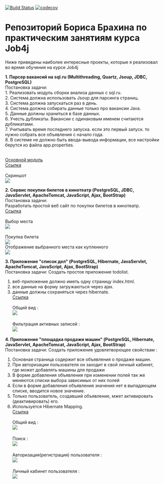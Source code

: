 [![Build Status](https://travis-ci.org/brakhin/job4j.svg?branch=master)](https://travis-ci.org/brakhin/job4j)
[![codecov](https://codecov.io/gh/brakhin/job4j/branch/master/graph/badge.svg)](https://codecov.io/gh/brakhin/job4j)

# Репозиторий Бориса Брахина по практическим занятиям курса Job4j  
Ниже приведены наиболее интересные проекты, которые я реализовал во время обучения на курсе Job4j

<b>1. Парсер вакансий на sql.ru (Multithreading, Quartz, Jsoup, JDBC, PostgreSQL)</b>
<br>Постановка задачи:
<br>1. Реализовать модуль сборки анализа данных с sql.ru.
<br>2. Система должна использовать Jsoup для парсинга страниц.
<br>3. Система должна запускаться раз в день.
<br>4. Система должна собирать данные только про вакансии Java.
<br>5. Данные должны храниться в базе данных. 
<br>6. Учесть дубликаты. Вакансии с одинаковым именем считаются дубликатами.
<br>7. Учитывать время последнего запуска. если это первый запуск. то нужно собрать все объявления с начало года.
<br>8. В системе не должно быть ввода-вывода информации, все настройки берутся из файла app.properties.   
   
<br><a href="https://github.com/brakhin/job4j/blob/master/2_sql/src/main/java/ru/bgbrakhi/sql/jobparser/SqlRuParser.java">Основной модуль</a>
<br><a href="https://github.com/brakhin/job4j/tree/master/2_sql/src/main/java/ru/bgbrakhi/sql/jobparser">Ссылка</a> 
<br><br>Скриншот
<br><img src="2_sql/Screenshot.jpg">

<b>2. Сервис покупки билетов в кинотеатр (PostgreSQL, JDBC, JavaServlet, ApacheTomcat, JavaScript, Ajax, BootStrap)</b>
<br>Постановка задачи:
<br>Разработать простой веб сайт по покупки билетов в кинотеатр.
<br><a href="https://github.com/brakhin/job4j/tree/master/3_servlets_cinema">Ссылка</a> 
<br><br>Выбор места
<br><img src="3_servlets_cinema/Screenshot1.jpg">
<br><br>Покупка билета
<br><img src="3_servlets_cinema/Screenshot2.jpg">
<br>Отображение выбранного места как купленного
<br><img src="3_servlets_cinema/Screenshot3.jpg">

<b>3. Приложение "список дел" (PostgreSQL, Hibernate, JavaServlet, ApacheTomcat, JavaScript, Ajax, BootStrap)</b>
<br>Постановка задачи:
Cоздать простое приложение todolist.
1. веб-приложение должно иметь одну страницу index.html. 
2. все данные на форму загружаються через ajax.
3. данные должны сохраняться через hibernate.
<br><a href="https://github.com/brakhin/job4j/tree/master/3_hibernate">Ссылка</a> 
<br><br>Общий вид :
<br><img src="3_hibernate/Screenshot_1.jpg">
<br><br>Фильтрация активных записей :
<br><img src="3_hibernate/Screenshot_2.jpg">
 
<b>4. Приложение "площадка продажи машин" (PostgreSQL, Hibernate, JavaServlet, ApacheTomcat, JavaScript, Ajax, BootStrap)</b>
<br>Постановка задачи:
Cоздать приложение удовлетворющее свойствам :
1. Основная страница содержит все объявления о продаже машин. 
2. При авторизации пользователя он заходит в свой личный кабинет, где может добавлять машины для продажи
3. В форме добавления объявления при изменении полей так же меняются списки выбора зависимых от них полей
4. Если в форме добавления объявления значения нет в выпадающем списке, вводится новое значение.
5. Только пользователь, создавший объявление, мжет активировать (деактивировать) его.
6. Используется Hibernate Mapping.
<br><a href="https://github.com/brakhin/job4j/tree/master/3_hibernate_carseller">Ссылка</a> 
<br><br>Общий вид :
<br><img src="3_hibernate_carseller/Screenshot1.jpg">
<br><br>Поиск :
<br><img src="3_hibernate_carseller/Screenshot2.jpg">
<br><br>Авторизация(регистрация) пользователя :
<br><img src="3_hibernate_carseller/Screenshot3.jpg">
<br><br>Личный кабинет пользователя :
<br><img src="3_hibernate_carseller/Screenshot4.jpg">
 
